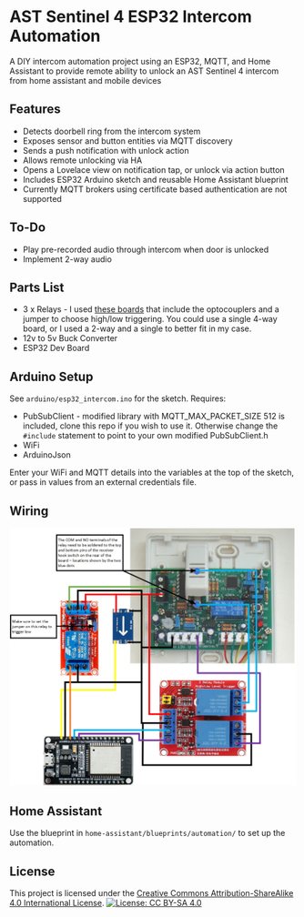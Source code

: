 # AST Sentinel 4 ESP32 Intercom Automation

A DIY intercom automation project using an ESP32, MQTT, and Home Assistant to provide remote ability to unlock an AST Sentinel 4 intercom from home assistant and mobile devices

## Features

- Detects doorbell ring from the intercom system
- Exposes sensor and button entities via MQTT discovery
- Sends a push notification with unlock action
- Allows remote unlocking via HA
- Opens a Lovelace view on notification tap, or unlock via action button
- Includes ESP32 Arduino sketch and reusable Home Assistant blueprint
- Currently MQTT brokers using certificate based authentication are not supported

## To-Do

- Play pre-recorded audio through intercom when door is unlocked
- Implement 2-way audio

## Parts List

- 3 x Relays - I used [these boards](https://www.bitsboxuk.com/index.php?main_page=product_info&cPath=253&products_id=4071) that include the optocouplers and a jumper to choose high/low triggering. You could use a single 4-way board, or I used a 2-way and a single to better fit in my case.
- 12v to 5v Buck Converter
- ESP32 Dev Board

## Arduino Setup

See `arduino/esp32_intercom.ino` for the sketch. Requires:
- PubSubClient - modified library with MQTT_MAX_PACKET_SIZE 512 is included, clone this repo if you wish to use it. Otherwise change the `#include` statement to point to your own modified PubSubClient.h
- WiFi
- ArduinoJson

Enter your WiFi and MQTT details into the variables at the top of the sketch, or pass in values from an external credentials file. 

## Wiring

![Wiring Schematic](https://raw.githubusercontent.com/dreisday/AST-Sentinel-4-ESP32/refs/heads/main/intercom%20schematic.png)

## Home Assistant

Use the blueprint in `home-assistant/blueprints/automation/` to set up the automation.

## License

This project is licensed under the [Creative Commons Attribution-ShareAlike 4.0 International License](https://creativecommons.org/licenses/by-sa/4.0/).
[![License: CC BY-SA 4.0](https://img.shields.io/badge/License-CC%20BY--SA%204.0-lightgrey.svg)](https://creativecommons.org/licenses/by-sa/4.0/)
